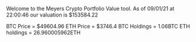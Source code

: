 Welcome to the Meyers Crypto Portfolio Value tool. 
As of 09/01/21 at 22:00:46 our valuation is $153584.22 

BTC Price = $49604.96
 ETH Price = $3746.4
BTC Holdings = 1.06BTC
 ETH holdings = 26.960005962ETH 
